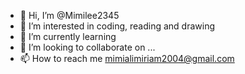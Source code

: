 - 👋 Hi, I’m @Mimilee2345
- 👀 I’m interested in coding, reading and drawing
- 🌱 I’m currently learning 
- 💞️ I’m looking to collaborate on ...
- 📫 How to reach me mimialimiriam2004@gmail.com

<!---
Mimilee2345/Mimilee2345 is a ✨ special ✨ repository because its `README.md` (this file) appears on your GitHub profile.
You can click the Preview link to take a look at your changes.
--->

